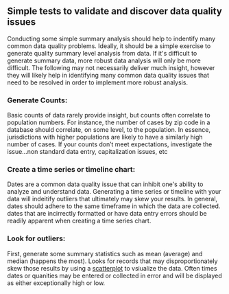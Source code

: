 ## Simple tests to validate and discover data quality issues
Conducting some simple summary analysis should help to indentify many common data quality problems. Ideally, it should be a simple exercise to generate quality summary level analysis from data. If it's difficult to generate summary data, more robust data analysis will only be more difficult. The following may not necessarily deliver much insight, however they will likely help in identifying many common data quality issues that need to be resolved in order to implement more robust analysis.

### Generate Counts:
Basic counts of data rarely provide insight, but counts often correlate to population numbers. For instance, the number of cases by zip code in a database should correlate, on some level, to the population. In essence, jurisdictions with higher populations are likely to have a similarly high number of cases. If your counts don’t meet expectations, investigate the issue…non standard data entry, capitalization issues, etc
 
### Create a time series or timeline chart:
Dates are a common data quality issue that can inhibit one's ability to analyze and understand data. Generating a time series or timeline with your data will indeitify outliers that ultimately may skew your results. In general, dates should adhere to the same timeframe in which the data are collected. dates that are incirrectly formatted or have data entry errors should be readily apparent when creating a time series chart.

### Look for outliers:
First, generate some summary statistics such as mean (average) and median (happens the most). Looks for records that may disproportionately skew those results by using a [scatterplot](https://en.wikipedia.org/wiki/Scatter_plot) to vsiualize the data. Often times dates or quanities may be entered or collected in error and will be displayed as either exceptionally high or low.
